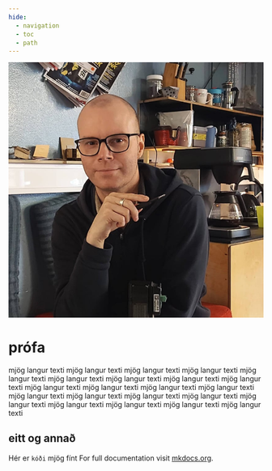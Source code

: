 ```yaml
---
hide:
  - navigation
  - toc
  - path
---
```




![alt text](assets/thorarinn_bb_826x827px.jpeg)

# prófa

mjög langur texti mjög langur texti mjög langur texti mjög langur texti mjög langur texti mjög langur texti mjög langur texti mjög langur texti mjög langur texti mjög langur texti mjög langur texti mjög langur texti mjög langur texti mjög langur texti mjög langur texti mjög langur texti mjög langur texti mjög langur texti mjög langur texti mjög langur texti mjög langur texti mjög langur texti 


## eitt og annað

Hér er `kóði` mjög fínt
For full documentation visit [mkdocs.org](https://www.mkdocs.org).

<!--

python3 -m venv venv
source venv/bin/activate

-->